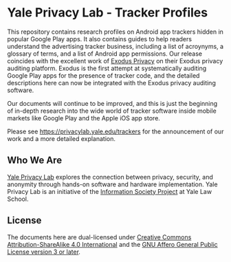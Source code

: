 # Yale Privacy Lab - Tracker Profiles

This repository contains research profiles on Android app trackers hidden in popular Google Play apps.  It also contains guides to help readers understand the advertising tracker business, including a list of acroynyms, a glossary of terms, and a list of Android app permissions.  Our release coincides with the excellent work of [Exodus Privacy](https://exodus-privacy.eu.org) on their Exodus privacy auditing platform.  Exodus is the first attempt at systematically auditing Google Play apps for the presence of tracker code, and the detailed descriptions here can now be integrated with the Exodus privacy auditing software.

Our documents will continue to be improved, and this is just the beginning of in-depth research into the wide world of tracker software inside mobile markets like Google Play and the Apple iOS app store.

Please see https://privacylab.yale.edu/trackers for the announcement of our work and a more detailed explanation.

## Who We Are

[Yale Privacy Lab](https://privacylab.yale.edu) explores the connection between privacy, security, and anonymity through hands-on software and hardware implementation. Yale Privacy Lab is an initiative of the [Information Society Project](https://www.law.yale.edu/isp) at Yale Law School.

## License
The documents here are dual-licensed under [Creative Commons Attribution-ShareAlike 4.0 International](https://creativecommons.org/licenses/by-sa/4.0/) and the [GNU Affero General Public License version 3 or later](https://www.gnu.org/licenses/agpl-3.0.en.html).

